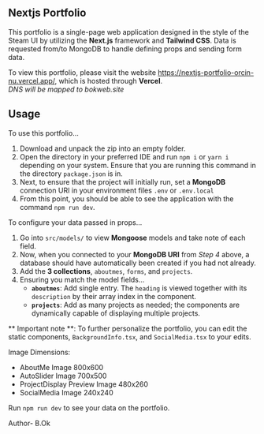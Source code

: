 ## Nextjs Portfolio
This portfolio is a single-page web application designed in the style of the Steam UI by utilizing the **Next.js** framework and **Tailwind CSS**.
Data is requested from/to MongoDB to handle defining props and sending form data. 

To view this portfolio, please visit the website https://nextjs-portfolio-orcin-nu.vercel.app/, which is hosted through **Vercel**.  
 *DNS will be mapped to bokweb.site*  
  



## Usage
To use this portfolio...  
1. Download and unpack the zip into an empty folder.
2. Open the directory in your preferred IDE and run `npm i` or `yarn i` depending on your system. Ensure that you are running this command in the directory `package.json` is in.
3. Next, to ensure that the project will initially run, set a **MongoDB** connection URI in your environment files `.env` or `.env.local`
4. From this point, you should be able to see the application with the command `npm run dev`.

To configure your data passed in props...
1. Go into `src/models/` to view **Mongoose** models and take note of each field.
2. Now, when you connected to your **MongoDB URI** from *Step 4* above, a database should have automatically been created if you had not already.
3. Add the **3 collections**, `aboutmes`, `forms`, and `projects`.  
4. Ensuring you match the model fields...
    - **`aboutmes`**: Add single entry. The `heading` is viewed together with its `description` by their array index in the component.
    - **`projects`**: Add as many projects as needed; the components are dynamically capable of displaying multiple projects.  
  
** Important note **: To further personalize the portfolio, you can edit the static components, `BackgroundInfo.tsx`, and `SocialMedia.tsx` to your edits.  
  
Image Dimensions: 
  - AboutMe Image 800x600
  - AutoSlider Image 700x500
  - ProjectDisplay Preview Image 480x260
  - SocialMedia Image 240x240

Run `npm run dev` to see your data on the portfolio.

Author- B.Ok
